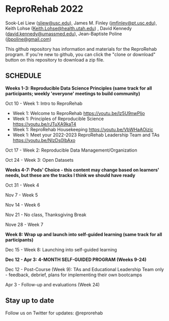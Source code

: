 # ReproRehab 2022

Sook-Lei Liew (sliew@usc.edu), James M. Finley (jmfinley@pt.usc.edu), Keith Lohse (Keith.Lohse@health.utah.edu) , David Kennedy (david.kennedy@umassmed.edu), Jean-Baptiste Poline (jbpoline@gmail.com)

This github repository has information and materials for the ReproRehab program. If you're new to github, you can click the "clone or download" button on this repository to download a zip file. 

## SCHEDULE

**Weeks 1-3: Reproducible Data Science Principles (same track for all participants; weekly 'everyone' meetings to build community)**

Oct 10 - Week 1: Intro to ReproRehab 
- 	Week 1: Welcome to ReproRehab https://youtu.be/lz5U9nwPIjo
- 	Week 1: Principles of Reproducible Science https://youtu.be/rJTuXA9kaT4
- 	Week 1: ReproRehab Housekeeping https://youtu.be/VbWHaAOizic
- 	Week 1: Meet your 2022-2023 ReproRehab Leadership Team and TAs https://youtu.be/NIzDs0IbAxo

Oct 17 - Week 2: Reproducible Data Management/Organization

Oct 24 - Week 3: Open Datasets

**Weeks 4-7: Pods' Choice - this content may change based on learners' needs, but these are the tracks I think we should have ready**

Oct 31 - Week 4

Nov 7 - Week 5

Nov 14 - Week 6

Nov 21 - No class, Thanksgiving Break

Nove 28 - Week 7

**Week 8: Wrap up and launch into self-guided learning (same track for all participants)**

Dec 15 - Week 8: Launching into self-guided learning

**Dec 12 - Apr 3: 4-MONTH SELF-GUIDED PROGRAM (Weeks 9-24)**

Dec 12 - Post-Course (Week 9): TAs and Educational Leadership Team only - feedback, debrief, plans for implementing their own bootcamps

Apr 3 - Follow-up and evaluations (Week 24)


## Stay up to date
Follow us on Twitter for updates: @reprorehab
